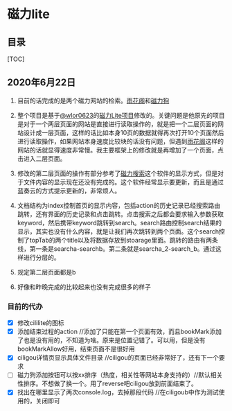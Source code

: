 
# 磁力lite

## 目录

[TOC]

## 2020年6月22日

1. 目前的话完成的是两个磁力网站的检索。[雨花阁][1]和[磁力狗][2]

2. 整个项目是基于[@wlor0623][3]的[磁力Lite项目][4]修改的。关键问题是他原先的项目是对于一个两层页面的网站是直接进行读取操作的，就是把一个二层页面的网站设计成一层页面，这样的话比如本身10页的数据就得再次打开10个页面然后进行读取操作，如果网站本身速度比较块的话没有问题，但遇到[雨花阁][1]这样的网站的话就显得速度非常慢。我主要框架上的修改就是再增加了一个页面，点击进入二层页面。

3. 修改的第二层页面的操作有部分参考了[磁力搜索][5]这个软件的显示方式，但是对于文件内容的显示现在还没有完成的。这个软件经常显示要更新，而且是通过蓝奏云的方式提示更新的，非常烦人。

4. 文档结构为index控制首页的显示内容，包括action的历史记录已经搜索路由跳转，还有界面的历史记录和点击跳转。点击搜索之后都会要求输入参数获取keyword，然后携带keyword跳转到search。search路由控制search结果的显示，其实也没有什么内容，就是让我们再次跳转到两个页面。这个search控制了topTab的两个title以及将数据存放到stoarage里面。跳转的路由有两条线，第一条是searcha-searchb。第二条就是searcha_2-search_b。通过这样进行分层的。

5. 规定第二层页面都是b

6. 好像和昨晚完成的比较起来也没有完成很多的样子

### 目前的代办

- [x] 修改cililite的图标
- [x] 添加结束过程的action //添加了只能在第一个页面有效，而且bookMark添加了也是没有用的，不知道为啥。原来是位置记错了。可以用，但是没有bookMarkAllow好用，结束页面不是很好用
- [x] ciligou详情页显示具体文件目录 //ciligou的页面已经非常好了，还有下一个要求
- [ ] 磁力狗添加按钮可以按xx排序（热度，相关性等网站本身支持的）//默认相关性排序。不想做了换一个。用了reverse吧ciligou放到前面结束了。
- [x] 找出在哪里显示了两次console.log，去掉那段代码 //在ciligoub中作为测试使用的，关闭即可

[1]: https://www.yhg222.xyz/
[2]: http://ciligou0.com/
[3]: https://www.npmjs.com/~wlor0623
[4]: https://www.npmjs.com/package/dorajs-wlor-cili
[5]: https://ww.lanzous.com/tp/id0dht
